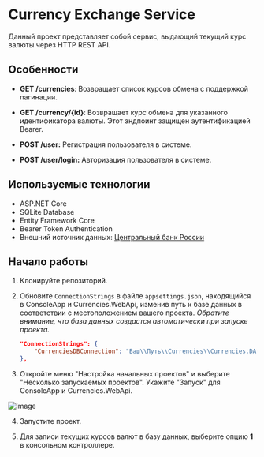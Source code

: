 # Currency Exchange Service

Данный проект представляет собой сервис, выдающий текущий курс валюты через HTTP REST API. 

## Особенности

- **GET /currencies**: Возвращает список курсов обмена с поддержкой пагинации.

- **GET /currency/{id}**: Возвращает курс обмена для указанного идентификатора валюты. Этот эндпоинт защищен аутентификацией Bearer.

- **POST /user:** Регистрация пользователя в системе.

- **POST /user/login:** Авторизация пользователя в системе.

## Используемые технологии

- ASP.NET Core
- SQLite Database
- Entity Framework Core 
- Bearer Token Authentication
- Внешний источник данных: [Центральный банк России](http://www.cbr.ru/scripts/XML_daily.asp)

## Начало работы

1. Клонируйте репозиторий.

2. Обновите `ConnectionStrings` в файле `appsettings.json`, находящийся в ConsoleApp и Currencies.WebApi, изменив путь к базе данных в соответствии с местоположением вашего проекта.
   _Обратите внимание, что база данных создастся автоматически при запуске проекта._

   ```json
   "ConnectionStrings": {
       "CurrenciesDBConnection": "Ваш\\Путь\\Currencies\\Currencies.DAL\\DataBase\\currencies.db"
   },

3. Откройте меню "Настройка начальных проектов" и выберите "Несколько запускаемых проектов". Укажите "Запуск" для ConsoleApp и Currencies.WebApi.
   
![image](https://github.com/pospyra/Currencies/assets/68563967/45282101-f60a-4949-bfdc-0b09df67a7b4)

4. Запустите проект.

5. Для записи текущих курсов валют в базу данных, выберите опцию **1** в консольном контроллере.

